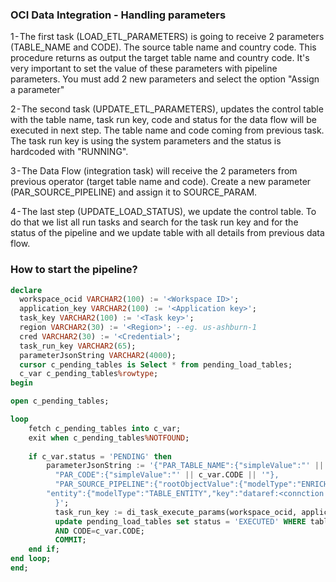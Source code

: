 ### OCI Data Integration - Handling parameters

1 - The first task (LOAD_ETL_PARAMETERS) is going to receive 2 parameters (TABLE_NAME and CODE). The source table name and country code. This procedure returns as output the target table name and country code.
It's very important to set the value of these parameters with pipeline parameters. You must add 2 new parameters and select the option "Assign a parameter"


2 - The second task (UPDATE_ETL_PARAMETERS), updates the control table with the table name, task run key, code and status for the data flow will be executed in next step. The table name and code coming from previous task. The task run key is using the system parameters and the status is hardcoded with "RUNNING".

3 - The Data Flow (integration task) will receive the 2 parameters from previous operator (target table name and code). Create a new parameter (PAR_SOURCE_PIPELINE) and assign it to SOURCE_PARAM.

4 - The last step (UPDATE_LOAD_STATUS), we update the control table. To do that we list all run tasks and search for the task run key and for the status of the pipeline and we update table with all details from previous data flow.

### How to start the pipeline?

```sql
declare
  workspace_ocid VARCHAR2(100) := '<Workspace ID>';
  application_key VARCHAR2(100) := '<Application key>';
  task_key VARCHAR2(100) := '<Task key>';
  region VARCHAR2(30) := '<Region>'; --eg. us-ashburn-1
  cred VARCHAR2(30) := '<Credential>';
  task_run_key VARCHAR2(65);
  parameterJsonString VARCHAR2(4000);
  cursor c_pending_tables is Select * from pending_load_tables;
  c_var c_pending_tables%rowtype;
begin

open c_pending_tables;

loop
    fetch c_pending_tables into c_var;
    exit when c_pending_tables%NOTFOUND;
    
    if c_var.status = 'PENDING' then
        parameterJsonString := '{"PAR_TABLE_NAME":{"simpleValue":"' || c_var.TABLE_NAME_TARGET || '"},
          "PAR_CODE":{"simpleValue":"' || c_var.CODE || '"},
          "PAR_SOURCE_PIPELINE":{"rootObjectValue":{"modelType":"ENRICHED_ENTITY",
        "entity":{"modelType":"TABLE_ENTITY","key":"dataref:<connction key>/<schema name>/TABLE_ENTITY:' || c_var.TABLE_NAME_SOURCE || '", "objectStatus" : 1}}}
          }';
          task_run_key := di_task_execute_params(workspace_ocid, application_key, task_key, region, cred, parameterJsonString);
          update pending_load_tables set status = 'EXECUTED' WHERE table_name_source=c_var.TABLE_NAME_SOURCE AND table_name_target=c_var.TABLE_NAME_TARGET
          AND CODE=c_var.CODE;
          COMMIT;
    end if;
end loop;
end;

```
